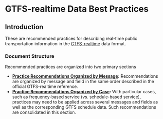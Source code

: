 # GTFS-realtime Data Best Practices

## Introduction

These are recommended practices for describing real-time public transportation information in the [GTFS-realtime](https://gtfs.org/reference/realtime/v2/) data format.

### Document Structure

Recommended practices are organized into two primary sections

* __[Practice Recommendations Organized by Message](#practice-recommendations-organized-by-message):__ Recommendations are organized by message and field in the same order described in the official GTFS-realtime reference.
* __[Practice Recommendations Organized by Case](#practice-recommendations-organized-by-case):__ With particular cases, such as frequency-based service (vs. schedule-based service), practices may need to be applied across several messages and fields as well as the corresponding GTFS schedule data. Such recommendations are consolidated in this section.


